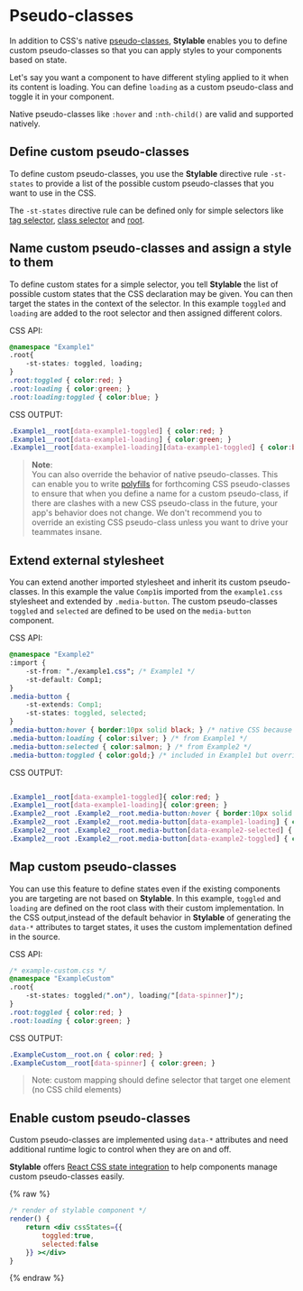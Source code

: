 # Pseudo-classes

In addition to CSS's native [pseudo-classes](https://developer.mozilla.org/en/docs/Web/CSS/Pseudo-classes), **Stylable** enables you to define custom pseudo-classes so that you can apply styles to your components based on state.

Let's say you want a component to have different styling applied to it when its content is loading. You can define `loading` as a custom pseudo-class and toggle it in your component.

Native pseudo-classes like `:hover` and `:nth-child()` are valid and supported natively.

## Define custom pseudo-classes

To define custom pseudo-classes, you use the **Stylable** directive rule `-st-states` to provide a list of the possible custom pseudo-classes that you want to use in the CSS.

The `-st-states` directive rule can be defined only for simple selectors like [tag selector](./tag-selectors.md), [class selector](./class-selectors.md) and [root](./root.md).

## Name custom pseudo-classes and assign a style to them

To define custom states for a simple selector, you tell **Stylable** the list of possible custom states that the CSS declaration may be given. You can then target the states in the context of the selector. In this example `toggled` and `loading` are added to the root selector and then assigned different colors. 

CSS API:
```css
@namespace "Example1"
.root{
    -st-states: toggled, loading;
}
.root:toggled { color:red; }
.root:loading { color:green; }
.root:loading:toggled { color:blue; }
```

CSS OUTPUT:
```css
.Example1__root[data-example1-toggled] { color:red; }
.Example1__root[data-example1-loading] { color:green; }
.Example1__root[data-example1-loading][data-example1-toggled] { color:blue; }
```

> **Note**:  
> You can also override the behavior of native pseudo-classes. This can enable you to write [polyfills](https://remysharp.com/2010/10/08/what-is-a-polyfill) for forthcoming CSS pseudo-classes to ensure that when you define a name for a custom pseudo-class, if there are clashes with a new CSS pseudo-class in the future, your app's behavior does not change. We don't recommend you to override an existing CSS pseudo-class unless you want to drive your teammates insane.


## Extend external stylesheet

You can extend another imported stylesheet and inherit its custom pseudo-classes. In this example the value `Comp1`is imported from the `example1.css` stylesheet and extended by `.media-button`. The custom pseudo-classes `toggled` and `selected` are defined to be used on the `media-button` component. 

CSS API:
```css
@namespace "Example2"
:import {
    -st-from: "./example1.css"; /* Example1 */
    -st-default: Comp1;
}
.media-button {
    -st-extends: Comp1;
    -st-states: toggled, selected;
}
.media-button:hover { border:10px solid black; } /* native CSS because no custom declaration*/
.media-button:loading { color:silver; } /* from Example1 */
.media-button:selected { color:salmon; } /* from Example2 */
.media-button:toggled { color:gold;} /* included in Example1 but overridden by Example2 */
```

CSS OUTPUT:
```css

.Example1__root[data-example1-toggled]{ color:red; }
.Example1__root[data-example1-loading]{ color:green; }
.Example2__root .Example2__root.media-button:hover { border:10px solid black; } /* native hover - not declared */
.Example2__root .Example2__root.media-button[data-example1-loading] { color:silver; } /* loading scoped to Example1 - only one to declare */
.Example2__root .Example2__root.media-button[data-example2-selected] { color:salmon; } /* selected scoped to Example2 - only one to declare */
.Example2__root .Example2__root.media-button[data-example2-toggled] { color:gold;} /* toggled scoped to Example2 - last to declare */
```

## Map custom pseudo-classes

You can use this feature to define states even if the existing components you are targeting are not based on **Stylable**. In this example, `toggled` and `loading` are defined on the root class with their custom implementation. In the CSS output,instead of the default behavior in **Stylable** of generating the `data-*` attributes to target states, it uses the custom implementation defined in the source. 

CSS API:
```css
/* example-custom.css */
@namespace "ExampleCustom"
.root{
    -st-states: toggled(".on"), loading("[data-spinner]");
}
.root:toggled { color:red; }
.root:loading { color:green; }
```

CSS OUTPUT:
```css
.ExampleCustom__root.on { color:red; }
.ExampleCustom__root[data-spinner] { color:green; }
```

> Note: custom mapping should define selector that target one element (no CSS child elements) 

## Enable custom pseudo-classes

Custom pseudo-classes are implemented using `data-*` attributes and need additional runtime logic to control when they are on and off.

**Stylable** offers [React CSS state integration](./react-integration.md) to help components manage custom pseudo-classes easily.

{% raw %}

```jsx
/* render of stylable component */
render() {
    return <div cssStates={{
        toggled:true,
        selected:false
    }} ></div>
}
```

{% endraw %}
